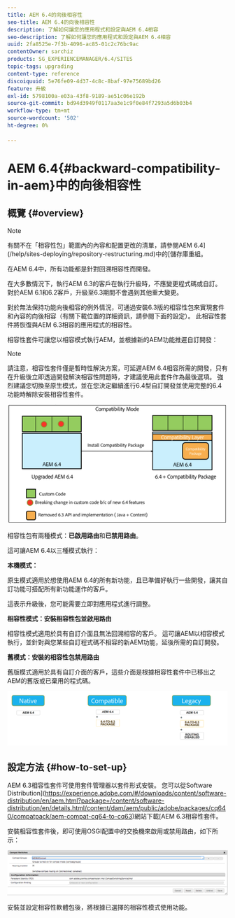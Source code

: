 ```yaml
---
title: AEM 6.4的向後相容性
seo-title: AEM 6.4的向後相容性
description: 了解如何讓您的應用程式和設定與AEM 6.4相容
seo-description: 了解如何讓您的應用程式和設定與AEM 6.4相容
uuid: 2fa8525e-7f3b-4096-ac85-01c2c76bc9ac
contentOwner: sarchiz
products: SG_EXPERIENCEMANAGER/6.4/SITES
topic-tags: upgrading
content-type: reference
discoiquuid: 5e76fe09-4d37-4c8c-8baf-97e75689bd26
feature: 升級
exl-id: 5798100a-e03a-43f8-9189-ae51c06e192b
source-git-commit: bd94d3949f0117aa3e1c9f0e84f7293a5d6b03b4
workflow-type: tm+mt
source-wordcount: '502'
ht-degree: 0%

---
```


# AEM 6.4{#backward-compatibility-in-aem}中的向後相容性

## 概覽 {#overview}

>[!NOTE]
>
>有關不在「相容性包」範圍內的內容和配置更改的清單，請參閱AEM 6.4](/help/sites-deploying/repository-restructuring.md)中的[儲存庫重組。

在AEM 6.4中，所有功能都是針對回溯相容性而開發。

在大多數情況下，執行AEM 6.3的客戶在執行升級時，不應變更程式碼或自訂。 對於AEM 6.1和6.2客戶，升級至6.3期間不會遇到其他重大變更。

對於無法保持功能向後相容的例外情況，可通過安裝6.3版的相容性包來實現套件和內容的向後相容（有關下載位置的詳細資訊，請參閱下面的設定）。 此相容性套件將恢復與AEM 6.3相容的應用程式的相容性。

相容性套件可讓您以相容模式執行AEM，並根據新的AEM功能推遲自訂開發：

>[!NOTE]
>
>請注意，相容性套件僅是暫時性解決方案，可延遲AEM 6.4相容所需的開發，只有在升級後立即透過開發解決相容性問題時，才建議使用此套件作為最後選項。 強烈建議您切換至原生模式，並在您決定繼續進行6.4型自訂開發並使用完整的6.4功能時解除安裝相容性套件。

![screen_shot_2018-04-05at43339pm](assets/screen_shot_2018-04-05at43339pm.png)

相容性包有兩種模式：**已啟用路由**&#x200B;和&#x200B;**已禁用路由**。

這可讓AEM 6.4以三種模式執行：

**本機模式：**

原生模式適用於想使用AEM 6.4的所有新功能，且已準備好執行一些開發，讓其自訂功能可搭配所有新功能運作的客戶。

這表示升級後，您可能需要立即對應用程式進行調整。

**相容性模式：安裝相容性包並啟用路由**

相容性模式適用於具有自訂介面且無法回溯相容的客戶。 這可讓AEM以相容模式執行，並針對與您某些自訂程式碼不相容的新AEM功能，延後所需的自訂開發。

**舊模式：安裝的相容性包禁用路由**

舊版模式適用於具有自訂介面的客戶，這些介面是根據相容性套件中已移出之AEM的舊版或已棄用的程式碼。

![image2018-2-12_23-58-37](assets/image2018-2-12_23-58-37.png)

## 設定方法 {#how-to-set-up}

AEM 6.3相容性套件可使用套件管理器以套件形式安裝。 您可以從Software Distribution](https://experience.adobe.com/#/downloads/content/software-distribution/en/aem.html?package=/content/software-distribution/en/details.html/content/dam/aem/public/adobe/packages/cq640/compatpack/aem-compat-cq64-to-cq63)網站下載[AEM 6.3相容性套件。

安裝相容性套件後，即可使用OSGI配置中的交換機來啟用或禁用路由，如下所示：

![screen_shot_2017-11-27at122421pm](assets/screen_shot_2017-11-27at122421pm.png)

安裝並設定相容性軟體包後，將根據已選擇的相容性模式使用功能。
